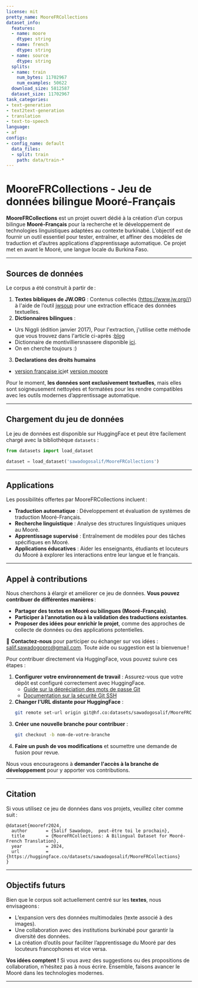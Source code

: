 ```yaml
---
license: mit
pretty_name: MooreFRCollections
dataset_info:
  features:
  - name: moore
    dtype: string
  - name: french
    dtype: string
  - name: source
    dtype: string
  splits:
  - name: train
    num_bytes: 11702967
    num_examples: 50622
  download_size: 5812587
  dataset_size: 11702967
task_categories:
- text-generation
- text2text-generation
- translation
- text-to-speech
language:
- af
configs:
- config_name: default
  data_files:
  - split: train
    path: data/train-*
---
```


# **MooreFRCollections - Jeu de données bilingue Mooré-Français**

**MooreFRCollections** est un projet ouvert dédié à la création d’un corpus bilingue **Mooré-Français** pour la recherche et le développement de technologies linguistiques adaptées au contexte burkinabé. L’objectif est de fournir un outil essentiel pour tester, entraîner, et affiner des modèles de traduction et d’autres applications d’apprentissage automatique. Ce projet met en avant le Mooré, une langue locale du Burkina Faso.

---

## **Sources de données**
Le corpus a été construit à partir de :
1. **Textes bibliques de JW.ORG** : Contenus collectés (https://www.jw.org//) à l'aide de l’outil [jwsoup](https://pypi.org/project/jwsoup/) pour une extraction efficace des données textuelles.
2. **Dictionnaires bilingues** : 
- Urs Niggli (édition janvier 2017),  Pour l'extraction, j'utilise cette méthode que vous trouvez dans l'article ci-après :[blog](https://sawadogosalif.github.io/blog/2024/11/24/adieu-ocr-place-aux-llm-multimodaux-pour-lextraction-des-informations-dans-les-documents/)
- Dictionnaire de montivilliersnassere disponible  [ici](https://www.montivilliersnassere.fr/actusnasre.html).
- On en cherche toujours :)
3. **Declarations des droits humains**
  - [version française ici](https://www.ohchr.org/sites/default/files/UDHR/Documents/UDHR_Translations/frn.pdf)et [version mooore](https://www.ohchr.org/sites/default/files/UDHR/Documents/UDHR_Translations/mhm.pdf)
  

Pour le moment, **les données sont exclusivement textuelles**, mais elles sont soigneusement nettoyées et formatées pour les rendre compatibles avec les outils modernes d’apprentissage automatique.

---

## **Chargement du jeu de données**
Le jeu de données est disponible sur HuggingFace et peut être facilement chargé avec la bibliothèque `datasets` :

```python
from datasets import load_dataset

dataset = load_dataset('sawadogosalif/MooreFRCollections')
```

---

## **Applications**
Les possibilités offertes par MooreFRCollections incluent :
- **Traduction automatique** : Développement et évaluation de systèmes de traduction Mooré-Français.
- **Recherche linguistique** : Analyse des structures linguistiques uniques au Mooré.
- **Apprentissage supervisé** : Entraînement de modèles pour des tâches spécifiques en Mooré.
- **Applications éducatives** : Aider les enseignants, étudiants et locuteurs du Mooré à explorer les interactions entre leur langue et le français.

---

## **Appel à contributions**
Nous cherchons à élargir et améliorer ce jeu de données. **Vous pouvez contribuer de différentes manières** :
- **Partager des textes en Mooré ou bilingues (Mooré-Français)**.
- **Participer à l’annotation ou à la validation des traductions existantes**.
- **Proposer des idées pour enrichir le projet**, comme des approches de collecte de données ou des applications potentielles.

📩 **Contactez-nous** pour participer ou échanger sur vos idées : [salif.sawadogopro@gmail.com](mailto:salif.sawadogopro@gmail.com). Toute aide ou suggestion est la bienvenue !

Pour contribuer directement via HuggingFace, vous pouvez suivre ces étapes :
1. **Configurer votre environnement de travail** : Assurez-vous que votre dépôt est configuré correctement avec HuggingFace.
   - [Guide sur la dépréciation des mots de passe Git](https://huggingface.co/blog/password-git-deprecation)
   - [Documentation sur la sécurité Git SSH](https://huggingface.co/docs/hub/security-git-ssh)
2. **Changer l'URL distante pour HuggingFace** :
   ```bash
   git remote set-url origin git@hf.co:datasets/sawadogosalif/MooreFRCollections/
   ```
3. **Créer une nouvelle branche pour contribuer** :
   ```bash
   git checkout -b nom-de-votre-branche
   ```
4. **Faire un push de vos modifications** et soumettre une demande de fusion pour revue.

Nous vous encourageons à **demander l'accès à la branche de développement** pour y apporter vos contributions.

---

## **Citation**
Si vous utilisez ce jeu de données dans vos projets, veuillez citer comme suit :

```
@dataset{moorefr2024,
  author       = {Salif Sawadogo,  peut-être toi le prochain},
  title        = {MooreFRCollections: A Bilingual Dataset for Mooré-French Translation},
  year         = 2024,
  url          = {https://huggingface.co/datasets/sawadogosalif/MooreFRCollections}
}
```

---

## **Objectifs futurs**
Bien que le corpus soit actuellement centré sur les **textes**, nous envisageons :
- L’expansion vers des données multimodales (texte associé à des images).
- Une collaboration avec des institutions burkinabé pour garantir la diversité des données.
- La création d’outils pour faciliter l’apprentissage du Mooré par des locuteurs francophones et vice versa.

**Vos idées comptent !** Si vous avez des suggestions ou des propositions de collaboration, n’hésitez pas à nous écrire. Ensemble, faisons avancer le Mooré dans les technologies modernes.

---